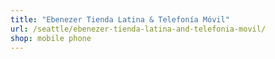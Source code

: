 ```yaml
---
title: "Ebenezer Tienda Latina & Telefonía Móvil"
url: /seattle/ebenezer-tienda-latina-and-telefonia-movil/
shop: mobile phone
---
```

